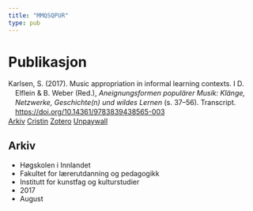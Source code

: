```yaml
---
title: "MMQSQPUR"
type: pub
---
```

<h1>Publikasjon</h1>
<article id="csl-bib-container-MMQSQPUR" class="csl-bib-container">
  <div class="csl-bib-body" style="line-height: 1.35; padding-left: 1em; text-indent:-1em;">
  <div class="csl-entry">Karlsen, S. (2017). Music appropriation in informal learning contexts. I D. Elflein &amp; B. Weber (Red.), <i>Aneignungsformen popula&#x308;rer Musik: Kla&#x308;nge, Netzwerke, Geschichte(n) und wildes Lernen</i> (s. 37&#x2013;56). Transcript. <a href="https://doi.org/10.14361/9783839438565-003">https://doi.org/10.14361/9783839438565-003</a></div>
</div>
  <div class="csl-bib-buttons">
    <a href="#taxonomy-article-MMQSQPUR" class="csl-bib-button">Arkiv</a>
    <a href="https://app.cristin.no/results/show.jsf?id=1485209" alt="Cristin URL" class="csl-bib-button">Cristin</a>
    <a href="http://zotero.org/groups/5402882/items/MMQSQPUR" alt="Zotero URL" class="csl-bib-button">Zotero</a>
    <a href="https://doi.org/10.14361/9783839438565-003" class="csl-bib-button">Unpaywall</a>
  </div>
  <div id="csl-bib-meta-container-MMQSQPUR"></div>
</article>
<div id="csl-bib-meta-MMQSQPUR" class="csl-bib-meta">
  <article id="taxonomy-article-MMQSQPUR" class="taxonomy-article">
    <h1>Arkiv</h1>
    <ul>
      <li>Høgskolen i Innlandet</li>
      <li>Fakultet for lærerutdanning og pedagogikk</li>
      <li>Institutt for kunstfag og kulturstudier</li>
      <li>2017</li>
      <li>August</li>
    </ul>
  </article>
</div>
